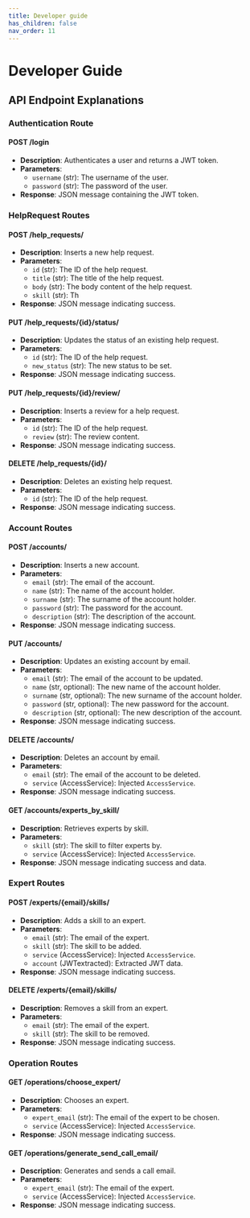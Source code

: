 ```yaml
---
title: Developer guide
has_children: false
nav_order: 11
---
```


# Developer Guide
## API Endpoint Explanations

### Authentication Route

#### POST /login
- **Description**: Authenticates a user and returns a JWT token.
- **Parameters**:
  - `username` (str): The username of the user.
  - `password` (str): The password of the user.
- **Response**: JSON message containing the JWT token.

### HelpRequest Routes

#### POST /help_requests/
- **Description**: Inserts a new help request.
- **Parameters**:
  - `id` (str): The ID of the help request.
  - `title` (str): The title of the help request.
  - `body` (str): The body content of the help request.
  - `skill` (str): Th 
- **Response**: JSON message indicating success.

#### PUT /help_requests/{id}/status/
- **Description**: Updates the status of an existing help request.
- **Parameters**:
  - `id` (str): The ID of the help request.
  - `new_status` (str): The new status to be set.
- **Response**: JSON message indicating success.

#### PUT /help_requests/{id}/review/
- **Description**: Inserts a review for a help request.
- **Parameters**:
  - `id` (str): The ID of the help request.
  - `review` (str): The review content.
- **Response**: JSON message indicating success.

#### DELETE /help_requests/{id}/
- **Description**: Deletes an existing help request.
- **Parameters**:
  - `id` (str): The ID of the help request.
- **Response**: JSON message indicating success.

### Account Routes

#### POST /accounts/
- **Description**: Inserts a new account.
- **Parameters**:
  - `email` (str): The email of the account.
  - `name` (str): The name of the account holder.
  - `surname` (str): The surname of the account holder.
  - `password` (str): The password for the account.
  - `description` (str): The description of the account.
- **Response**: JSON message indicating success.

#### PUT /accounts/
- **Description**: Updates an existing account by email.
- **Parameters**:
  - `email` (str): The email of the account to be updated.
  - `name` (str, optional): The new name of the account holder.
  - `surname` (str, optional): The new surname of the account holder.
  - `password` (str, optional): The new password for the account.
  - `description` (str, optional): The new description of the account.
- **Response**: JSON message indicating success.

#### DELETE /accounts/
- **Description**: Deletes an account by email.
- **Parameters**:
  - `email` (str): The email of the account to be deleted.
  - `service` (AccessService): Injected `AccessService`.
- **Response**: JSON message indicating success.

#### GET /accounts/experts_by_skill/
- **Description**: Retrieves experts by skill.
- **Parameters**:
  - `skill` (str): The skill to filter experts by.
  - `service` (AccessService): Injected `AccessService`.
- **Response**: JSON message indicating success and data.

### Expert Routes

#### POST /experts/{email}/skills/
- **Description**: Adds a skill to an expert.
- **Parameters**:
  - `email` (str): The email of the expert.
  - `skill` (str): The skill to be added.
  - `service` (AccessService): Injected `AccessService`.
  - `account` (JWTextracted): Extracted JWT data.
- **Response**: JSON message indicating success.

#### DELETE /experts/{email}/skills/
- **Description**: Removes a skill from an expert.
- **Parameters**:
  - `email` (str): The email of the expert.
  - `skill` (str): The skill to be removed.
- **Response**: JSON message indicating success.

### Operation Routes

#### GET /operations/choose_expert/
- **Description**: Chooses an expert.
- **Parameters**:
  - `expert_email` (str): The email of the expert to be chosen.
  - `service` (AccessService): Injected `AccessService`.
- **Response**: JSON message indicating success.

#### GET /operations/generate_send_call_email/
- **Description**: Generates and sends a call email.
- **Parameters**:
  - `expert_email` (str): The email of the expert.
  - `service` (AccessService): Injected `AccessService`.
- **Response**: JSON message indicating success.

